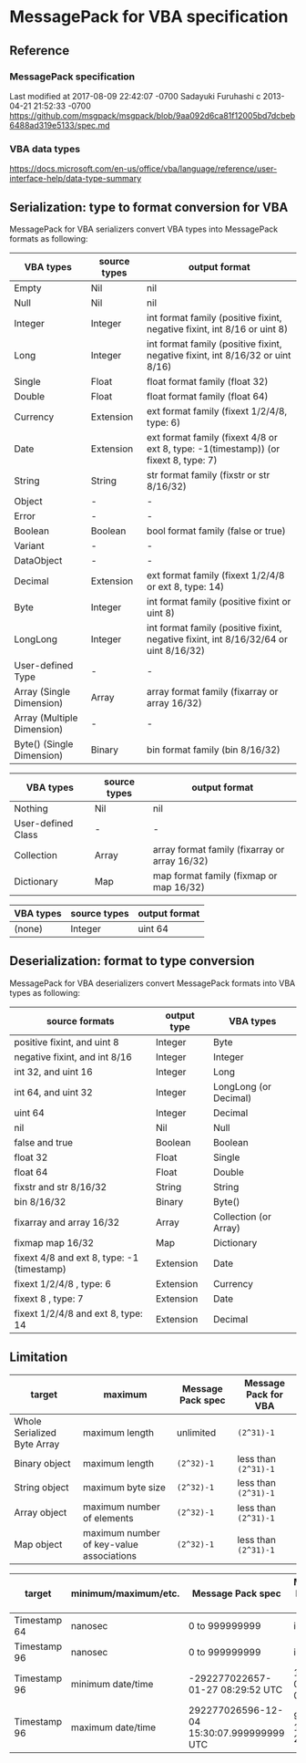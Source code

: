 # MessagePack for VBA specification

## Reference

### MessagePack specification

Last modified at 2017-08-09 22:42:07 -0700
Sadayuki Furuhashi c 2013-04-21 21:52:33 -0700
https://github.com/msgpack/msgpack/blob/9aa092d6ca81f12005bd7dcbeb6488ad319e5133/spec.md

### VBA data types

https://docs.microsoft.com/en-us/office/vba/language/reference/user-interface-help/data-type-summary

## Serialization: type to format conversion for VBA

MessagePack for VBA serializers convert VBA types into MessagePack formats as following:

VBA types                  | source types | output format
-------------------------- | ------------ | ------------------------------------------------------------------------------------
Empty                      | Nil          | nil
Null                       | Nil          | nil
Integer                    | Integer      | int format family (positive fixint, negative fixint, int 8/16 or uint 8)
Long                       | Integer      | int format family (positive fixint, negative fixint, int 8/16/32 or uint 8/16)
Single                     | Float        | float format family (float 32)
Double                     | Float        | float format family (float 64)
Currency                   | Extension    | ext format family (fixext 1/2/4/8, type: 6)
Date                       | Extension    | ext format family (fixext 4/8 or ext 8, type: -1(timestamp)) (or fixext 8, type: 7)
String                     | String       | str format family (fixstr or str 8/16/32)
Object                     | -            | -
Error                      | -            | -
Boolean                    | Boolean      | bool format family (false or true)
Variant                    | -            | -
DataObject                 | -            | -
Decimal                    | Extension    | ext format family (fixext 1/2/4/8 or ext 8, type: 14)
Byte                       | Integer      | int format family (positive fixint or uint 8)
LongLong                   | Integer      | int format family (positive fixint, negative fixint, int 8/16/32/64 or uint 8/16/32)
User-defined Type          | -            | -
Array (Single Dimension)   | Array        | array format family (fixarray or array 16/32)
Array (Multiple Dimension) | -            | -
Byte() (Single Dimension)  | Binary       | bin format family (bin 8/16/32)

VBA types                  | source types | output format
-------------------------- | ------------ | ------------------------------------------------------------------------------------
Nothing                    | Nil          | nil
User-defined Class         | -            | -
Collection                 | Array        | array format family (fixarray or array 16/32)
Dictionary                 | Map          | map format family (fixmap or map 16/32)

VBA types                  | source types | output format
-------------------------- | ------------ | ------------------------------------------------------------------------------------
(none)                     | Integer      | uint 64

## Deserialization: format to type conversion

MessagePack for VBA deserializers convert MessagePack formats into VBA types as following:

source formats                                 | output type | VBA types
---------------------------------------------- | ----------- | ---------------------
positive fixint, and uint 8                    | Integer     | Byte
negative fixint, and int 8/16                  | Integer     | Integer
int 32, and uint 16                            | Integer     | Long
int 64, and uint 32                            | Integer     | LongLong (or Decimal)
uint 64                                        | Integer     | Decimal
nil                                            | Nil         | Null
false and true                                 | Boolean     | Boolean
float 32                                       | Float       | Single
float 64                                       | Float       | Double
fixstr and str 8/16/32                         | String      | String
bin 8/16/32                                    | Binary      | Byte()
fixarray and array 16/32                       | Array       | Collection (or Array)
fixmap map 16/32                               | Map         | Dictionary
fixext     4/8 and ext 8, type: -1 (timestamp) | Extension   | Date
fixext 1/2/4/8          , type:  6             | Extension   | Currency
fixext       8          , type:  7             | Extension   | Date
fixext 1/2/4/8 and ext 8, type: 14             | Extension   | Decimal

## Limitation

target                      | maximum                                  | Message Pack spec | Message Pack for VBA
--------------------------- | ---------------------------------------- | ----------------- | --------------------
Whole Serialized Byte Array | maximum length                           | unlimited         | `(2^31)-1`
Binary object               | maximum length                           | `(2^32)-1`        | less than `(2^31)-1`
String object               | maximum byte size                        | `(2^32)-1`        | less than `(2^31)-1`
Array object                | maximum number of elements               | `(2^32)-1`        | less than `(2^31)-1`
Map object                  | maximum number of key-value associations | `(2^32)-1`        | less than `(2^31)-1`

target                      | minimum/maximum/etc. | Message Pack spec                         | Message Pack for VBA
--------------------------- | -------------------- | ----------------------------------------- | --------------------
Timestamp 64                | nanosec              | 0 to 999999999                            | ignored
Timestamp 96                | nanosec              | 0 to 999999999                            | ignored
Timestamp 96                | minimum date/time    | -292277022657-01-27 08:29:52 UTC          | 100-01-01 00:00:00
Timestamp 96                | maximum date/time    | 292277026596-12-04 15:30:07.999999999 UTC | 9999-12-31 23:59:59
